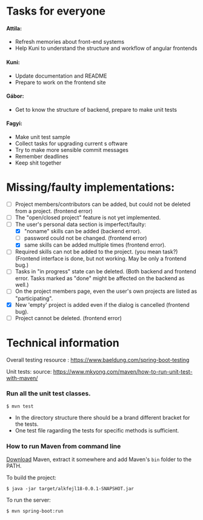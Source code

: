 ﻿# Tasks for everyone
 
 #### Attila:
 - Refresh memories about front-end systems
 - Help Kuni to understand the structure and workflow of angular frontends

#### Kuni:
 - Update documentation and README
 - Prepare to work on the frontend site

#### Gábor:
 - Get to know the structure of backend, prepare to make unit tests

#### Fagyi:
 - Make unit test sample
 - Collect tasks for upgrading current  s oftware
 - Try to make more sensible commit messages
 - Remember deadlines
 - Keep shit together

# Missing/faulty implementations:
 - [ ] Project members/contributors can be added, but could not be deleted from a project. (frontend error)
 - [ ] The "open/closed project" feature is not yet implemented.
 - [ ] The user's personal data section is imperfect/faulty:
    - [x] "noname" skills can be added (backend error).
    - [ ] password could not be changed. (frontend error)
    - [x] same skills can be added multiple times (frontend error).
 - [ ] Required skills can not be added to the project. (you mean task?)
   (Frontend interface is done, but not working. May be only a frontend bug.)
 - [ ] Tasks in "in progress" state can be deleted.
   (Both backend and frontend error. Tasks marked as "done" might be affected on the backend as well.)
 - [ ] On the project members page, even the user's own projects are listed as "participating".
 - [x] New 'empty' project is added even if the dialog is cancelled (frontend bug).
 - [ ] Project cannot be deleted. (frontend error)

# Technical information

Overall testing resource :
https://www.baeldung.com/spring-boot-testing

Unit tests:
source: https://www.mkyong.com/maven/how-to-run-unit-test-with-maven/

### Run all the unit test classes.

```shell
$ mvn test
```

- In the directory structure there should be a brand different bracket for the tests.
- One test file ragarding the tests for specific methods is sufficient. 

### How to run Maven from command line

[Download](https://maven.apache.org/download.cgi) Maven, extract it somewhere and add Maven's ```bin``` folder to the PATH.

To build the project:

```shell
$ java -jar target/alkfejl18-0.0.1-SNAPSHOT.jar
```

To run the server:

```shell
$ mvn spring-boot:run
```
